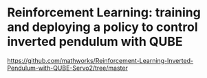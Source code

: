 # Reinforcement Learning: training and deploying a policy to control inverted pendulum with QUBE
https://github.com/mathworks/Reinforcement-Learning-Inverted-Pendulum-with-QUBE-Servo2/tree/master
